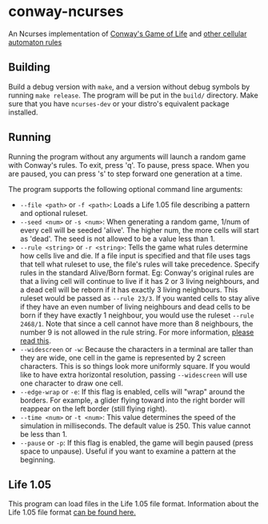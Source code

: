 # conway-ncurses
An Ncurses implementation of [Conway's Game of Life](https://en.wikipedia.org/wiki/Conway's_Game_of_Life) and [other cellular automaton rules](http://conwaylife.com/wiki/Rules)

## Building
Build a debug version with `make`, and a version without debug symbols by running `make release`.  The program will be put in the `build/` directory.  Make sure that you have `ncurses-dev` or your distro's equivalent package installed.

## Running
Running the program without any arguments will launch a random game with Conway's rules.  To exit, press 'q'.  To pause, press space.  When you are paused, you can press 's' to step forward one generation at a time.

The program supports the following optional command line arguments:
* `--file <path>` or `-f <path>`:  Loads a Life 1.05 file describing a pattern and optional ruleset.
* `--seed <num>` or `-s <num>`:  When generating a random game, 1/num of every cell will be seeded 'alive'.  The higher num, the more cells will start as 'dead'.  The seed is not allowed to be a value less than 1.
* `--rule <string>` or `-r <string>`:  Tells the game what rules determine how cells live and die.  If a file input is specified and that file uses tags that tell what ruleset to use, the file's rules will take precedence.  Specify rules in the standard Alive/Born format.  Eg:  Conway's original rules are that a living cell will continue to live if it has 2 or 3 living neighbours, and a dead cell will be reborn if it has exactly 3 living neighbours.  This ruleset would be passed as `--rule 23/3`.  If you wanted cells to stay alive if they have an even number of living neighbours and dead cells to be born if they have exactly 1 neighbour, you would use the ruleset `--rule 2468/1`.  Note that since a cell cannot have more than 8 neighbours, the number 9 is not allowed in the rule string.  For more information, [please read this](http://conwaylife.com/wiki/Rules#Rules).
* `--widescreen` or `-w`:  Because the characters in a terminal are taller than they are wide, one cell in the game is represented by 2 screen characters.  This is so things look more uniformly square.  If you would like to have extra horizontal resolution, passing `--widescreen` will use one character to draw one cell.
* `--edge-wrap` or `-e`:  If this flag is enabled, cells will "wrap" around the borders.  For example, a glider flying toward into the right border will reappear on the left border (still flying right).
* `--time <num>` or `-t <num>`:  This value determines the speed of the simulation in milliseconds.  The default value is 250.  This value cannot be less than 1.
* `--pause` or `-p`:  If this flag is enabled, the game will begin paused (press space to unpause).  Useful if you want to examine a pattern at the beginning.

## Life 1.05
This program can load files in the Life 1.05 file format.  Information about the Life 1.05 file format [can be found here.](http://conwaylife.com/wiki/Life_1.05)
